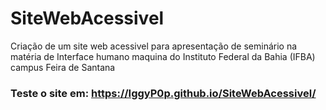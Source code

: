 # SiteWebAcessivel
Criação de um site web acessivel para apresentação de seminário na matéria de Interface humano maquina do Instituto Federal da Bahia (IFBA) campus Feira de Santana

### Teste o site em: https://IggyP0p.github.io/SiteWebAcessivel/